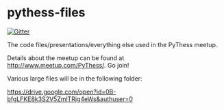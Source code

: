pythess-files
=============

[![Gitter](https://badges.gitter.im/Join%20Chat.svg)](https://gitter.im/skorokithakis/pythess-files?utm_source=badge&utm_medium=badge&utm_campaign=pr-badge&utm_content=badge)

The code files/presentations/everything else used in the PyThess meetup.

Details about the meetup can be found at http://www.meetup.com/PyThess/. Go join!

Various large files will be in the following folder:

https://drive.google.com/open?id=0B-bfgLFKE8k3S2V5ZmlTRjg4eWs&authuser=0
